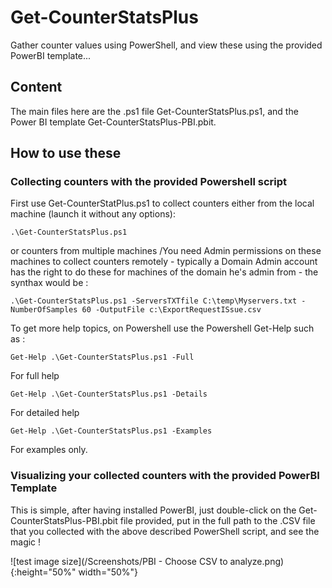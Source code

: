 # Get-CounterStatsPlus
Gather counter values using PowerShell, and view these using the provided PowerBI template...

## Content
The main files here are the .ps1 file Get-CounterStatsPlus.ps1, and the Power BI template Get-CounterStatsPlus-PBI.pbit.

## How to use these
### Collecting counters with the provided Powershell script
First use Get-CounterStatPlus.ps1 to collect counters either from the local machine (launch it without any options):

```
.\Get-CounterStatsPlus.ps1
```

or counters from multiple machines /You need Admin permissions on these machines to collect counters remotely - typically a Domain Admin account has the right to do these for machines of the domain he's admin from - the synthax would be :

```
.\Get-CounterStatsPlus.ps1 -ServersTXTfile C:\temp\Myservers.txt -NumberOfSamples 60 -OutputFile c:\ExportRequestISsue.csv
```

To get more help topics, on Powershell use the Powershell Get-Help such as :
```
Get-Help .\Get-CounterStatsPlus.ps1 -Full
```
For full help
```
Get-Help .\Get-CounterStatsPlus.ps1 -Details
```
For detailed help
```
Get-Help .\Get-CounterStatsPlus.ps1 -Examples
```
For examples only.
### Visualizing your collected counters with the provided PowerBI Template
This is simple, after having installed PowerBI, just double-click on the Get-CounterStatsPlus-PBI.pbit file provided, put in the full path to the .CSV file that you collected with the above described PowerShell script, and see the magic !

![test image size](/Screenshots/PBI - Choose CSV to analyze.png){:height="50%" width="50%"}
